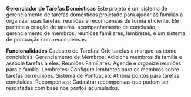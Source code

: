 **Gerenciador de Tarefas Domésticas**
Este projeto é um sistema de gerenciamento de tarefas domésticas projetado para ajudar as famílias a organizar suas tarefas, reuniões e recompensas de forma eficiente. Ele permite a criação de tarefas, acompanhamento de conclusão, gerenciamento de membros, reuniões familiares, lembretes, e um sistema de pontuação com recompensas.

**Funcionalidades**
Cadastro de Tarefas: Crie tarefas e marque-as como concluídas.
Gerenciamento de Membros: Adicione membros da família e associe tarefas a eles.
Reuniões Familiares: Agende e organize reuniões para a família.
Lembretes: Configure lembretes para os membros sobre tarefas ou reuniões.
Sistema de Pontuação: Atribua pontos para tarefas concluídas.
Recompensas: Cadastrar recompensas que podem ser resgatadas com base nos pontos acumulados.
